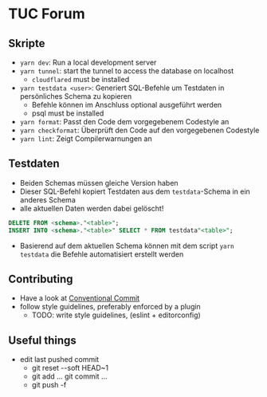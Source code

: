 # TUC Forum

## Skripte

- `yarn dev`: Run a local development server
- `yarn tunnel`: start the tunnel to access the database on localhost
  - `cloudflared` must be installed
- `yarn testdata <user>`: Generiert SQL-Befehle um Testdaten in persönliches Schema zu kopieren
  - Befehle können im Anschluss optional ausgeführt werden
  - psql must be installed
- `yarn format`: Passt den Code dem vorgegebenem Codestyle an
- `yarn checkformat`: Überprüft den Code auf den vorgegebenen Codestyle
- `yarn lint`: Zeigt Compilerwarnungen an

## Testdaten

- Beiden Schemas müssen gleiche Version haben
- Dieser SQL-Befehl kopiert Testdaten aus dem `testdata`-Schema in ein anderes Schema
- alle aktuellen Daten werden dabei gelöscht!

```sql
DELETE FROM <schema>."<table>";
INSERT INTO <schema>."<table>" SELECT * FROM testdata"<table>";
```

- Basierend auf dem aktuellen Schema können mit dem script `yarn testdata` die Befehle automatisiert erstellt werden

## Contributing

- Have a look at [Conventional Commit](https://www.conventionalcommits.org/en/v1.0.0/)
- follow style guidelines, preferably enforced by a plugin
  - TODO: write style guidelines, (eslint + editorconfig)

## Useful things
- edit last pushed commit
  - git reset --soft HEAD~1
  - git add ... git commit ...
  - git push -f
